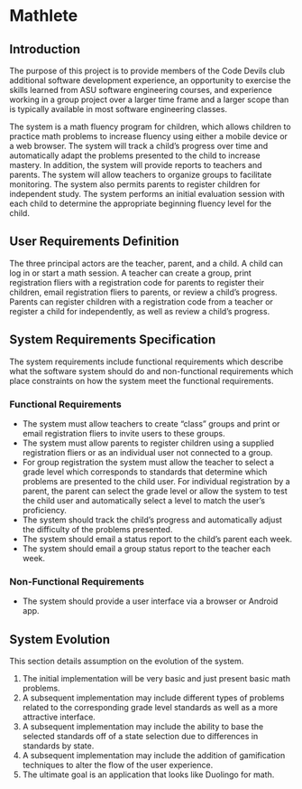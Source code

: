 # Mathlete
## Introduction
The purpose of this project is to provide members of the Code Devils club additional software development experience, an opportunity to exercise the skills learned from ASU software engineering courses, and experience working in a group project over a larger time frame and a larger scope than is typically available in most software engineering classes.

The system is a math fluency program for children, which allows children to practice math problems to increase fluency using either a mobile device or a web browser. The system will track a child’s progress over time and automatically adapt the problems presented to the child to increase mastery. In addition, the system will provide reports to teachers and parents. The system will allow teachers to organize groups to facilitate monitoring. The system also permits parents to register children for independent study. The system performs an initial evaluation session with each child to determine the appropriate beginning fluency level for the child.

## User Requirements Definition
The three principal actors are the teacher, parent, and a child. A child can log in or start a math session. A teacher can create a group, print registration fliers with a registration code for parents to register their children, email registration fliers to parents, or review a child’s progress. Parents can register children with a registration code from a teacher or register a child for independently, as well as review a child’s progress.

## System Requirements Specification
The system requirements include functional requirements which describe what the software system should do and non-functional requirements which place constraints on how the system meet the functional requirements.

### Functional Requirements
* The system must allow teachers to create “class” groups and print or email registration fliers to invite users to these groups.
* The system must allow parents to register children using a supplied registration fliers or as an individual user not connected to a group.
* For group registration the system must allow the teacher to select a grade level which corresponds to standards that determine which problems are presented to the child user. For individual registration by a parent, the parent can select the grade level or allow the system to test the child user and automatically select a level to match the user’s proficiency.
* The system should track the child’s progress and automatically adjust the difficulty of the problems presented.
* The system should email a status report to the child’s parent each week.
* The system should email a group status report to the teacher each week.
 
### Non-Functional Requirements
* The system should provide a user interface via a browser or Android app.

## System Evolution
This section details assumption on the evolution of the system.

1. The initial implementation will be very basic and just present basic math problems.
2. A subsequent implementation may include different types of problems related to the corresponding grade level standards as well as a more attractive interface.
3. A subsequent implementation may include the ability to base the selected standards off of a state selection due to differences in standards by state.
4. A subsequent implementation may include the addition of gamification techniques to alter the flow of the user experience. 
5. The ultimate goal is an application that looks like Duolingo for math.
